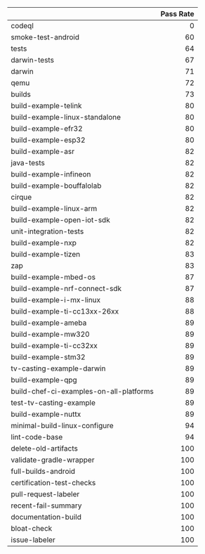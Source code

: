 |                                         |   Pass Rate |
|:----------------------------------------|------------:|
| codeql                                  |           0 |
| smoke-test-android                      |          60 |
| tests                                   |          64 |
| darwin-tests                            |          67 |
| darwin                                  |          71 |
| qemu                                    |          72 |
| builds                                  |          73 |
| build-example-telink                    |          80 |
| build-example-linux-standalone          |          80 |
| build-example-efr32                     |          80 |
| build-example-esp32                     |          80 |
| build-example-asr                       |          82 |
| java-tests                              |          82 |
| build-example-infineon                  |          82 |
| build-example-bouffalolab               |          82 |
| cirque                                  |          82 |
| build-example-linux-arm                 |          82 |
| build-example-open-iot-sdk              |          82 |
| unit-integration-tests                  |          82 |
| build-example-nxp                       |          82 |
| build-example-tizen                     |          83 |
| zap                                     |          83 |
| build-example-mbed-os                   |          87 |
| build-example-nrf-connect-sdk           |          87 |
| build-example-i-mx-linux                |          88 |
| build-example-ti-cc13xx-26xx            |          88 |
| build-example-ameba                     |          89 |
| build-example-mw320                     |          89 |
| build-example-ti-cc32xx                 |          89 |
| build-example-stm32                     |          89 |
| tv-casting-example-darwin               |          89 |
| build-example-qpg                       |          89 |
| build-chef-ci-examples-on-all-platforms |          89 |
| test-tv-casting-example                 |          89 |
| build-example-nuttx                     |          89 |
| minimal-build-linux-configure           |          94 |
| lint-code-base                          |          94 |
| delete-old-artifacts                    |         100 |
| validate-gradle-wrapper                 |         100 |
| full-builds-android                     |         100 |
| certification-test-checks               |         100 |
| pull-request-labeler                    |         100 |
| recent-fail-summary                     |         100 |
| documentation-build                     |         100 |
| bloat-check                             |         100 |
| issue-labeler                           |         100 |